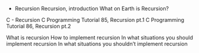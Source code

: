  - Recursion
 Recursion, introduction
 What on Earth is Recursion?
 
 C - Recursion
 C Programming Tutorial 85, Recursion pt.1
 C Programming Tutorial 86, Recursion pt.2

 What is recursion
 How to implement recursion
 In what situations you should implement recursion
 In what situations you shouldn’t implement recursion
